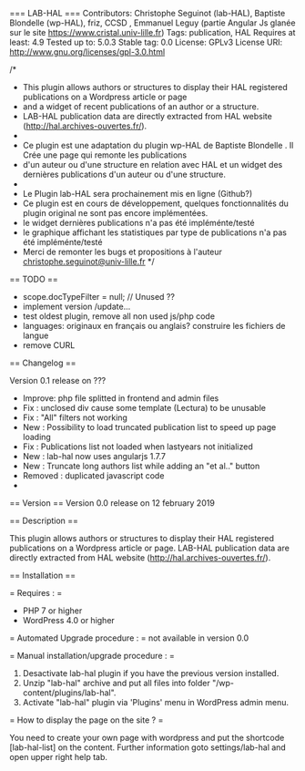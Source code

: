 === LAB-HAL ===
Contributors: Christophe Seguinot (lab-HAL), Baptiste Blondelle (wp-HAL), friz, CCSD , Emmanuel Leguy (partie Angular Js glanée sur le site https://www.cristal.univ-lille.fr)
Tags: publication, HAL
Requires at least: 4.9
Tested up to: 5.0.3
Stable tag: 0.0
License: GPLv3
License URI: http://www.gnu.org/licenses/gpl-3.0.html

/* 
 * This plugin allows authors or structures to display their HAL registered publications on a Wordpress article or page
 * and a widget of recent publications of an author or a structure.
 * LAB-HAL publication data are directly extracted from HAL website (http://hal.archives-ouvertes.fr/).
 *
 * Ce plugin est une adaptation du plugin wp-HAL de Baptiste Blondelle . Il Crée une page qui remonte les publications 
 * d'un auteur ou d'une structure en relation avec HAL et un widget des dernières publications d'un auteur ou d'une structure.
 *
 * Le Plugin lab-HAL sera prochainement mis en ligne (Github?) 
 * Ce plugin est en cours de développement, quelques fonctionnalités du plugin original ne sont pas encore implémentées. 
 * le widget dernières publications n'a pas été impléménte/testé
 * le graphique affichant les statistiques par type de publications n'a pas été impléménte/testé
 * Merci de remonter les bugs et propositions à l'auteur christophe.seguinot@univ-lille.fr
 */
 
== TODO == 
* scope.docTypeFilter = null; // Unused ??
* implement version /update... 
* test oldest plugin, remove all non used js/php code
* languages: originaux en français ou anglais?  construire les fichiers de langue
* remove CURL  

== Changelog ==

Version 0.1 release on ???

* Improve: php file splitted in frontend and admin files 
* Fix : unclosed div cause some template (Lectura) to be unusable 
* Fix : "All" filters not working
* New : Possibility to load truncated publication list to speed up page loading
* Fix : Publications list not loaded when lastyears not initialized
* New : lab-hal now uses angularjs 1.7.7
* New : Truncate long authors list while adding an "et al.." button
* Removed : duplicated javascript code
* 

== Version == 
Version 0.0 release on 12 february 2019
 
== Description ==

This plugin allows authors or structures to display their HAL registered publications on a Wordpress article or page.
LAB-HAL publication data are directly extracted from HAL website (http://hal.archives-ouvertes.fr/).

== Installation ==

= Requires : =
* PHP 7 or higher
* WordPress 4.0 or higher

= Automated Upgrade procedure : =
not available in version 0.0

= Manual installation/upgrade procedure : =

1. Desactivate lab-hal plugin if you have the previous version installed.
2. Unzip "lab-hal" archive and put all files into folder "/wp-content/plugins/lab-hal".
3. Activate "lab-hal" plugin via 'Plugins' menu in WordPress admin menu.

= How to display the page on the site ? =

You need to create your own page with wordpress and put the shortcode [lab-hal-list] on the content.
Further information goto settings/lab-hal and open upper right help tab.

